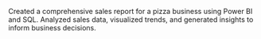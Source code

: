 Created a comprehensive sales report for a pizza business using Power BI and SQL. Analyzed sales data, visualized trends, and generated
insights to inform business decisions.
